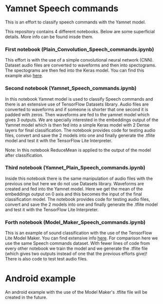 # Yamnet Speech commands

This is an effort to classify speech commands with the Yamnet model.

This repository contains 4 different notebooks. Below are some superficial details. More info can be found inisde them.

### First notebook (Plain_Convolution_Speech_commands.ipynb)

This effort is with the use of a simple convolutional neural network (CNN). Dataset audio files are converted to waveforms and then into spectograms. The spectograms are then fed into the Keras model. You can find this example also [here](https://www.tensorflow.org/tutorials/audio/simple_audio). 

### Second notebook (Yamnet_Speech_commands.ipynb)

In this notebook Yamnet model is used to classify Speech commands and there is an extensive use of TensorFlow Datasets library. Audio files are converted to waveforms and if someone is shorter that one second it is padded with zeros. Then waveforms are fed to the yamnet model which gives 3 outputs. We are specially interested in the embeddings output of the Yamnet model which is then fed into a simple Keras model with 2 Dense layers for final classification. The notebook provides code for testing audio files, convert and save the 2 models into one and finally generate the .tflite model and test it with the TensorFlow Lite Interpreter.

Note: In this notebook ReduceMean is applied to the output of the model after classification.

### Third notebook (Yamnet_Plain_Speech_commands.ipynb)

Inside this notebook there is the same manipulation of audio files with the previous one but here we do not use Datasets library. Waveforms are created and fed into the Yamnet model. Here we get the mean of the embeddings output on 0 axis and this becomes the input of the final classification model. The notebook provides code for testing audio files, convert and save the 2 models into one and finally generate the .tflite model and test it with the TensorFlow Lite Interpreter.

### Forth notebook (Model_Maker_Speech_commands.ipynb)

This is an example of sound classification with the use of the TensorFlow Lite Model Maker. You can find extensive info [here](https://www.tensorflow.org/tutorials/audio/transfer_learning_audio). For comparison here we use the same Speech commands dataset. With fewer lines of code from every other notebook we train the model and we generate the .tflite file (which gives two outputs instead of one that the previous efforts give)! There is also code to test test audio files.

# Android example

An android example with the use of the Model Maker's .tflite file will be created in the future.
